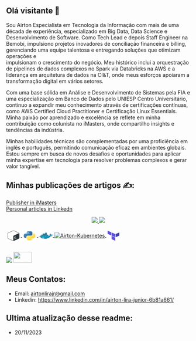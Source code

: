 
  ## Olá visitante 👋
  Sou Airton Especialista em Tecnologia da Informação com mais de uma década de experiência, especializado em Big Data, Data Science e Desenvolvimento de Software. Como Tech Lead e depois Staff Engineer na Bemobi, impulsiono projetos inovadores de conciliação financeira e billing, gerenciando uma equipe talentosa e entregando soluções que otimizam operações e   
  impulsionam o crescimento do negócio. Meu histórico inclui a orquestração de pipelines de dados complexos no Spark via Databricks na AWS e a liderança em arquitetura de dados na CI&T, onde meus esforços apoiaram a transformação digital em vários setores.

  Com uma base sólida em Análise e Desenvolvimento de Sistemas pela FIA e uma especialização em Banco de Dados pelo UNIESP Centro Universitário, continuo a expandir meu conhecimento através de certificações contínuas, como AWS Certified Cloud Practitioner e Certificação Linux Essentials. Minha paixão por aprendizado e excelência se reflete em minha contribuição 
  como colunista no iMasters, onde compartilho insights e tendências da indústria.

  Minhas habilidades técnicas são complementadas por uma proficiência em inglês e português, permitindo comunicação eficaz em ambientes globais. Estou sempre em busca de novos desafios e oportunidades para aplicar minha expertise em tecnologia para resolver problemas complexos e gerar valor tangível.
 
  
  ## Minhas publicações de artigos ✍️:
  [Publisher in iMasters](https://imasters.com.br/perfil/airtonlirajr) <br>
  [Personal articles in Linkedn](https://www.linkedin.com/in/airton-lira-junior-6b81a661/recent-activity/posts/)<br>

<div align="center">  
  
  <a href="https://github.com/AirtonLira">
  <img height="180em" src="https://github-readme-stats.vercel.app/api?username=airtonlira&show_icons=true&theme=midnight-purple&include_all_commits=true&count_private=true"/>
  <img height="180em" src="https://github-readme-stats.vercel.app/api/top-langs/?username=airtonlira&layout=compact&langs_count=7&theme=midnight-purple"/>
</div>

<div style="display: inline_block"><br>
  <img align="center" alt="Airton-Bash" height="30" width="40" src="https://raw.githubusercontent.com/devicons/devicon/master/icons/bash/bash-original.svg">
  <img align="center" alt="Airton-Python" height="30" width="40" src="https://raw.githubusercontent.com/devicons/devicon/master/icons/python/python-original.svg">
  <img align="center" alt="Airton-Docker" height="30" width="40" src="https://raw.githubusercontent.com/devicons/devicon/master/icons/docker/docker-original.svg">
  <img align="center" alt="Airton-Kubernetes" height="30" width="40" src="https://img.icons8.com/color/480/golang.png">
  <img align="center" alt="Airton-Terraform" height="30" width="40" src="https://raw.githubusercontent.com/devicons/devicon/master/icons/terraform/terraform-original.svg">
</div>

  ##

<div> 
 <a href="https://www.linkedin.com/in/airton-lira-junior-6b81a661/" target="_blank"><img src="https://img.shields.io/badge/-LinkedIn-%230077B5?style=for-the-badge&logo=linkedin&logoColor=white" target="_blank"></a>   
   <a href="https://airtonlirajr.medium.com/" target="_blank"><img src="https://encrypted-tbn0.gstatic.com/images?q=tbn:ANd9GcQNIqoGLbQ47wAUYj77_jQzGccUd6EK7VEXkw&usqp=CAU" target="_blank" height="30" width="50"></a>
  
 
## Meus Contatos:
- Email: airtonlirajr@gmail.com
- Linkedin: https://www.linkedin.com/in/airton-lira-junior-6b81a661/

## Ultima atualização desse readme:
 - 20/11/2023
 
</div>
